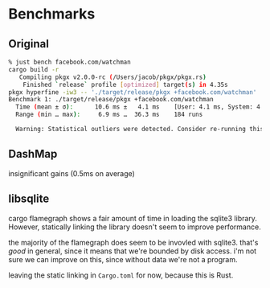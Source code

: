 # Benchmarks

## Original

```sh
% just bench facebook.com/watchman
cargo build -r
   Compiling pkgx v2.0.0-rc (/Users/jacob/pkgx/pkgx.rs)
    Finished `release` profile [optimized] target(s) in 4.35s
pkgx hyperfine -iw3 -- './target/release/pkgx +facebook.com/watchman'
Benchmark 1: ./target/release/pkgx +facebook.com/watchman
  Time (mean ± σ):      10.6 ms ±   4.1 ms    [User: 4.1 ms, System: 4.7 ms]
  Range (min … max):     6.9 ms …  36.3 ms    184 runs

  Warning: Statistical outliers were detected. Consider re-running this benchmark on a quiet system without any interferences from other programs. It might help to use the '--warmup' or '--prepare' options.
```

## DashMap

insignificant gains (0.5ms on average)

## libsqlite

cargo flamegraph shows a fair amount of time in loading the sqlite3 library. However, statically linking the
library doesn't seem to improve performance.

the majority of the flamegraph does seem to be invovled with sqlite3. that's _good_ in general, since it means that we're
bounded by disk access. i'm not sure we can improve on this, since without data we're not a program.

leaving the static linking in `Cargo.toml` for now, because this is Rust.
